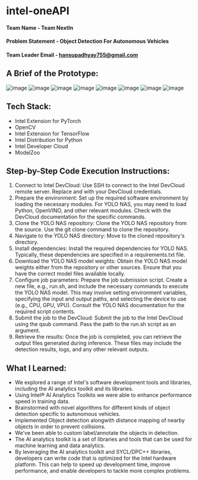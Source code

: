 # intel-oneAPI

#### Team Name - Team NextIn
#### Problem Statement -  Object Detection For Autonomous Vehicles
#### Team Leader Email - hansupadhyay755@gmail.com

## A Brief of the Prototype:
  ![image](https://github.com/hansupadhyay007/intel-oneAPI/assets/112337432/6b9127fb-1160-4916-9596-c603b143fc9a)
![image](https://github.com/hansupadhyay007/intel-oneAPI/assets/112337432/dcda3486-7f76-4e73-98d7-82fd4b37fede)
![image](https://github.com/hansupadhyay007/intel-oneAPI/assets/112337432/4c949825-6e71-4653-98c8-afd9bcb3f022)
![image](https://github.com/hansupadhyay007/intel-oneAPI/assets/112337432/c0992d3b-275d-4d45-81ba-d1863813ea73)
![image](https://github.com/hansupadhyay007/intel-oneAPI/assets/112337432/060ec4bd-cf52-49c1-8148-f3a6f634b6ce)
![image](https://github.com/hansupadhyay007/intel-oneAPI/assets/112337432/9589fb7b-fac7-4b7b-84f7-0c291c0ce9e6)
![image](https://github.com/hansupadhyay007/intel-oneAPI/assets/112337432/0bc58bb1-0772-43e8-86ec-c32c49549a42)
![image](https://github.com/hansupadhyay007/intel-oneAPI/assets/112337432/650604ee-99ee-4c1a-b31c-3e2b0d409d22)

  
## Tech Stack: 
   + Intel Extension for PyTorch
   + OpenCV
   + Intel Extension for TensorFlow
   + Intel Distribution for Python
   + Intel Developer Cloud
   + ModelZoo
   
   
## Step-by-Step Code Execution Instructions:
 1. Connect to Intel DevCloud: Use SSH to connect to the Intel DevCloud remote server. Replace <username> and <hostname> with your DevCloud credentials.
 2. Prepare the environment: Set up the required software environment by loading the necessary modules. For YOLO NAS, you may need to load Python, OpenVINO, and     other relevant modules. Check with the DevCloud documentation for the specific commands.
 3. Clone the YOLO NAS repository: Clone the YOLO NAS repository from the source. Use the git clone command to clone the repository.
 4. Navigate to the YOLO NAS directory: Move to the cloned repository's directory.
 5. Install dependencies: Install the required dependencies for YOLO NAS. Typically, these dependencies are specified in a requirements.txt file.
 6. Download the YOLO NAS model weights: Obtain the YOLO NAS model weights either from the repository or other sources. Ensure that you have the correct model    files available locally.
 7. Configure job parameters: Prepare the job submission script. Create a new file, e.g., run.sh, and include the necessary commands to execute the YOLO NAS model. This may involve setting environment variables, specifying the input and output paths, and selecting the device to use (e.g., CPU, GPU, VPU). Consult the YOLO NAS documentation for the required script contents.
 8. Submit the job to the DevCloud: Submit the job to the Intel DevCloud using the qsub command. Pass the path to the run.sh script as an argument.
 9. Retrieve the results: Once the job is completed, you can retrieve the output files generated during inference. These files may include the detection results, logs, and any other relevant outputs. 
  
## What I Learned:
   + We explored a range of Intel's software development tools and libraries, including the AI analytics toolkit and its libraries.
   + Using Intel® AI Analytics Toolkits we were able to enhance performance speed in training data.
   + Brainstormed with novel algorithms for different kinds of object detection specific to autonomous vehicles.
   + Implemented Object detection alongwith distance mapping of nearby objects in order to prevent collisions.
   + We've been able to custom label/annotate the objects in detection.
   + The AI analytics toolkit is a set of libraries and tools that can be used for machine learning and data analytics.
   + By leveraging the AI analytics toolkit and SYCL/DPC++ libraries, developers can write code that is optimized for the Intel hardware platform. This can help to speed up development time, improve performance, and enable developers to tackle more complex problems.
